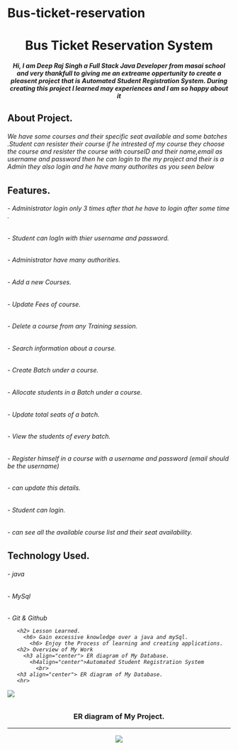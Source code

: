 # Bus-ticket-reservation
<h1 align="center"> Bus Ticket Reservation System </h1>
<h5 align="center"> Hi, I am Deep Raj Singh a Full Stack Java Developer from masai school and very thankfull to giving me an extreame oppertunity to create a pleasent project
  that is Automated Student Registration System. During creating this project I learned may experiences and I am so happy about it</h5> 
  <h2 align="left">About Project.
  <h6>We have some courses and their specific seat available and some batches .Student can resister their course if he intrested of my course they choose the course and 
    resister the course with courseID and their name,email as username and password then he can login to the my project and their is a Admin they also login and he have many authorites
    as you seen below<h6>
<h2 align="left"> Features.
  <h6> - Administrator login only 3 times after that he have to login after some time .
  <h6> - Student can logIn with thier username and password.
  <h6> - Administrator have many authorities.
  <h6> - Add a new Courses.
  <h6> - Update Fees of course.
  <h6> - Delete  a course from any Training session.
  <h6> - Search information about a course.
  <h6> - Create Batch under a course.
  <h6> - Allocate students in a Batch under a course.
  <h6> - Update total seats of a batch.
  <h6> - View the students of every batch. 
  <h6> - Register himself in a course with a username and password (email should be the username) 
  <h6> - can update this details. 
  <h6> - Student can login.
  <h6> - can see all the available course list and their seat availability. 
   <h2> Technology Used.
     <h6> - java
     <h6> - MySql
     <h6> - Git & Github

       <h2> Lesson Learned.
         <h6> Gain excessive knowledge over a java and mySql.
           <h6> Enjoy the Process of learning and creating applications.
       <h2> Overview of My Work
         <h3 align="center"> ER diagram of My Database.
           <h4align="center">Automated Student Registration System
             <br>
       <h3 align="center"> ER diagram of My Database.
       <hr>
<img src="https://user-images.githubusercontent.com/88429770/208342983-5f9de00e-5c51-45ae-ba0b-05412540539c.jpg">
<h3 align="center"> ER diagram of My Project.
<hr>
 <img src="https://user-images.githubusercontent.com/88429770/208343579-85fdf969-b6e2-4ec0-b3cf-2aca021a1bfa.jpg">


    
